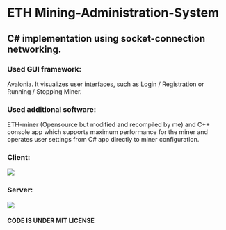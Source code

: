 # ETH Mining-Administration-System

## C# implementation using socket-connection networking. 

### Used GUI framework:

Avalonia. It visualizes user interfaces, such as Login / Registration or Running / Stopping Miner. 

### Used additional software:

ETH-miner (Opensource but modified and recompiled by me) and C++ console app which supports maximum performance for the miner and operates user settings from C# app directly to miner configuration.
 
### Client:
![](https://github.com/nikselko/mining-administration-system/assets/46798613/331eb057-7c2b-4826-b2d3-4dc4e2ac1d7b)

### Server:
![](https://github.com/nikselko/mining-administration-system/assets/46798613/cb51eeb2-6ffa-4790-bb8f-46865ed49727)

#### CODE IS UNDER MIT LICENSE

